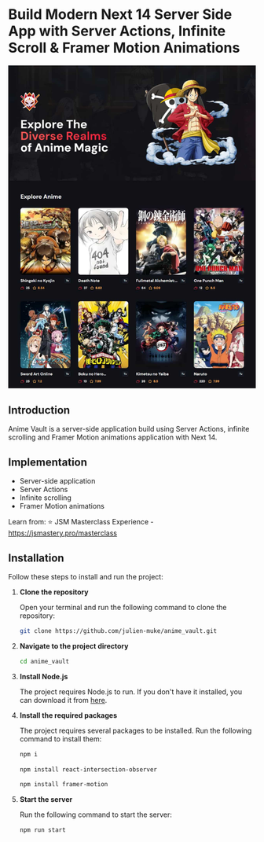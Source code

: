 # Build Modern Next 14 Server Side App with Server Actions, Infinite Scroll & Framer Motion Animations
![Screenshot](Screenshot.jpg)

## Introduction
Anime Vault is a server-side application build using Server Actions, infinite scrolling and Framer Motion animations application with Next 14.

## Implementation
- Server-side application
- Server Actions
- Infinite scrolling
- Framer Motion animations

 Learn from:
  ⭐ JSM Masterclass Experience - https://jsmastery.pro/masterclass

## Installation

Follow these steps to install and run the project:

1. **Clone the repository**

   Open your terminal and run the following command to clone the repository:

   ```bash
   git clone https://github.com/julien-muke/anime_vault.git
   ```

2. **Navigate to the project directory**

   ```bash
   cd anime_vault
   ```

3. **Install Node.js**

   The project requires Node.js to run. If you don't have it installed, you can download it from [here](https://nodejs.org/en/download/).

4. **Install the required packages**

   The project requires several packages to be installed. Run the following command to install them:

   ```bash
   npm i
   ```

    ```bash
   npm install react-intersection-observer
   ```

     ```bash
   npm install framer-motion
   ```

5. **Start the server**

   Run the following command to start the server:

   ```bash
   npm run start
   ```




